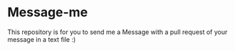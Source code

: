 # Message-me
This repository is for you to send me a Message with a pull request of your message in a text file :) 

